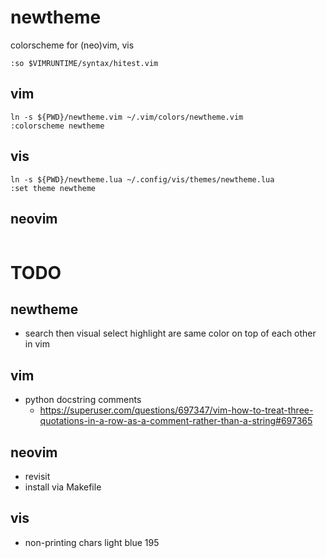 # newtheme

colorscheme for (neo)vim, vis

```
:so $VIMRUNTIME/syntax/hitest.vim
```

## vim

```
ln -s ${PWD}/newtheme.vim ~/.vim/colors/newtheme.vim
:colorscheme newtheme
```

## vis

```
ln -s ${PWD}/newtheme.lua ~/.config/vis/themes/newtheme.lua
:set theme newtheme
```

## neovim

```
```

# TODO

## newtheme
- search then visual select highlight are same color on top of each other in vim

## vim
- python docstring comments
  - https://superuser.com/questions/697347/vim-how-to-treat-three-quotations-in-a-row-as-a-comment-rather-than-a-string#697365

## neovim
- revisit
- install via Makefile

## vis
- non-printing chars light blue 195
